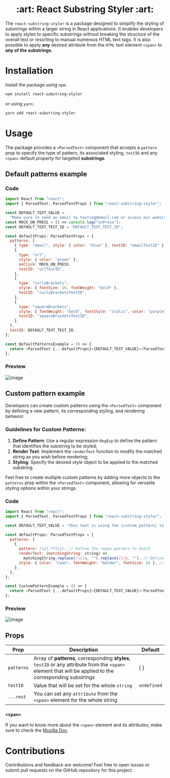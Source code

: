 <h1 align='center'>
  :art: React Substring Styler :art:
</h1>

The `react-substring-styler` is a package designed to simplify the styling of substrings within a larger string in React applications. 
It enables developers to apply styles to specific substrings without breaking the structure of the overall text or resorting to manual numerous HTML text tags. It is also possible to apply **any** desired attribute from the `HTML` text element `<span>` to **any of the substrings**.

# Installation
Install the package using `npm`:

```bash
npm install react-substring-styler
```
or using `yarn`:

```bash
yarn add react-substring-styler
```

# Usage
The package provides a `<ParsedText>` component that accepts a `pattern` prop to specify the type of pattern, its associated styling, `testID` and any `<span>` default property for targeted **substrings**.

## Default patterns example

### Code
```javascript
import React from "react";
import { ParsedText, ParsedTextProps } from "react-substring-styler";

const DEFAULT_TEXT_VALUE =
  "Make sure to send an email to testing@email.com or access our website https://www.testing.com if have any {trouble} using our [code].";
const MOCK_ON_PRESS = () => console.log("onPress");
const DEFAULT_TEXT_TEST_ID = "DEFAULT_TEXT_TEST_ID";

const defaultProps: ParsedTextProps = {
  patterns: [
    { type: "email", style: { color: "blue" }, testID: "emailTestID" },
    {
      type: "url",
      style: { color: "green" },
      onClick: MOCK_ON_PRESS,
      testID: "urlTestID",
    },
    {
      type: "curlyBrackets",
      style: { fontSize: 16, fontWeight: "bold" },
      testID: "curlyBracketsTestID",
    },
    {
      type: "squareBrackets",
      style: { fontWeight: "bold", fontStyle: "italic", color: "purple", fontSize: 24 },
      testID: "squareBracketsTestID",
    },
  ],
  testID: DEFAULT_TEXT_TEST_ID,
};

const DefaultPatternsExample = () => {
  return <ParsedText {...defaultProps}>{DEFAULT_TEXT_VALUE}</ParsedText>;
};
```
### Preview
![image](https://github.com/pedropjr/react-substring-styler/assets/28986033/dc2f11be-6b7c-4b0e-92ba-6a730d73ca53)


## Custom pattern example

Developers can create custom patterns using the `<ParsedText>` component by defining a new pattern, its corresponding styling, and rendering behavior.

### Guidelines for Custom Patterns:
1. **Define Pattern**: Use a regular expression `RegExp` to define the pattern that identifies the substring to be styled;
2. **Render Text**: Implement the `renderText` function to modify the matched string as you wish before rendering;
3. **Styling**: Specify the desired style object to be applied to the matched substring.

Feel free to create multiple custom patterns by adding more objects to the `patterns` prop within the `<ParsedText>` component, allowing for versatile styling options within your strings.

### Code
```javascript
import React from "react";
import { ParsedText, ParsedTextProps } from "react-substring-styler";

const DEFAULT_TEXT_VALUE = "this text is using the |custom pattern| to style";

const defaultProps: ParsedTextProps = {
  patterns: [
    {
      pattern: /\|(.*?)\|/, // Define the regex pattern to match
      renderText: (matchingString: string) => 
        matchingString.replace(/\|/g, "").replace(/}/g, ""), // Define how the matched text should be rendered
      style: { color: "cyan", fontWeight: "bolder", fontSize: 24 }, // Define the style for the matched text
    },
  ],
};

const CustomPatternExample = () => {
  return <ParsedText {...defaultProps}>{DEFAULT_TEXT_VALUE}</ParsedText>;
};
```
### Preview
![image](https://github.com/pedropjr/react-substring-styler/assets/28986033/2d91394f-9bae-427a-bec1-b40dd2117874)

## Props

Prop | Description | Default
---- | ----------- | -------
`patterns` | Array of **patterns**, corresponding **styles**, `testID` or any attribute from the `<span>` element that will be applied to the corresponding substrings | [ ]
`testID` | Value that will be set for the whole `string` | `undefined`
`...rest` | You can set any `attribute` from the `<span>` element for the whole string |

### `<span>`
If you want to know more about the `<span>` element and its attributes, make sure to check the [Mozilla Doc](https://developer.mozilla.org/docs/Web/HTML/Element/span).

# Contributions
Contributions and feedback are welcome! Feel free to open issues or submit pull requests on the GitHub repository for this project.
